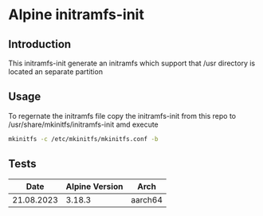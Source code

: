 # Alpine initramfs-init

## Introduction
This initramfs-init generate an initramfs which support that /usr directory is 
located an separate partition

## Usage
To regernate the initramfs file copy the initramfs-init from this repo to /usr/share/mkinitfs/initramfs-init amd execute
```BASH
mkinitfs -c /etc/mkinitfs/mkinitfs.conf -b 
```
## Tests

| Date | Alpine Version | Arch |
| --- | --- | --- |
| 21.08.2023 | 3.18.3 | aarch64 |


